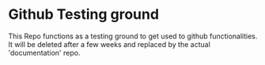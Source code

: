# Github Testing ground 

This Repo functions as a testing ground to get used to github functionalities. It will be deleted after a few weeks and replaced by the actual 'documentation' repo. 
